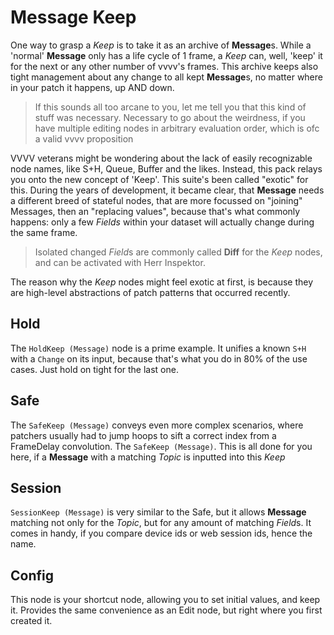 Message Keep
============

One way to grasp a *Keep* is to take it as an archive of **Message**s. While a 'normal' **Message** only has a life cycle of 1 frame, a *Keep* can, well, 'keep' it for the next or any other number of vvvv's frames. This archive keeps also tight management about any change to all kept **Message**s, no matter where in your patch it happens, up AND down. 

> If this sounds all too arcane to you, let me tell you that this kind of stuff was necessary.
> Necessary to go about the weirdness, if you have multiple editing nodes in arbitrary evaluation order, which is ofc a valid vvvv proposition

VVVV veterans might be wondering about the lack of easily recognizable node names, like S+H, Queue, Buffer and the likes. Instead, this pack relays you onto the new concept of 'Keep'. This suite's been called "exotic" for this. During the years of development, it became clear, that **Message** needs a different breed of stateful nodes, that are more focussed on "joining" Messages, then an "replacing values", because that's what commonly happens: only a few *Fields* within your dataset will actually change during the same frame.

> Isolated changed *Field*s are commonly called **Diff** for the *Keep* nodes, and can be activated with Herr Inspektor.

The reason why the *Keep* nodes might feel exotic at first, is because they are high-level abstractions of patch patterns that occurred recently.

Hold
----

The `HoldKeep (Message)` node is a prime example. It unifies a known `S+H` with a `Change` on its input, because that's what you do in 80% of the use cases. Just hold on tight for the last one. 

Safe
----

The `SafeKeep (Message)` conveys even more complex scenarios, where patchers usually had to jump hoops to sift a correct index from a FrameDelay convolution. The `SafeKeep (Message)`. This is all done for you here, if a **Message** with a matching *Topic* is inputted into this *Keep*

Session
-------

`SessionKeep (Message)` is very similar to the Safe, but it allows **Message** matching not only for the *Topic*, but for any amount of matching *Field*s.
It comes in handy, if you compare device ids or web session ids, hence the name.

Config
------

This node is your shortcut node, allowing you to set initial values, and keep it. Provides the same convenience as an Edit node, but right where you first created it.
